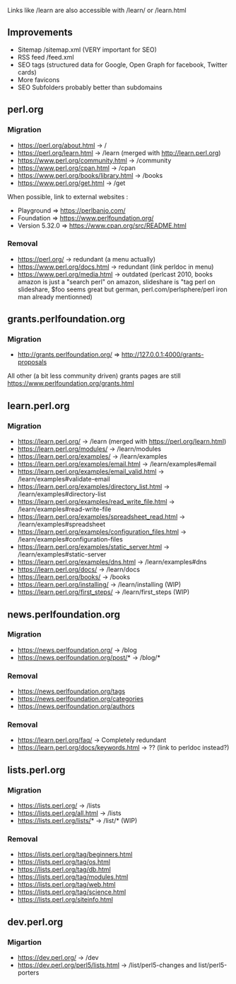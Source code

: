 Links like /learn are also accessible with /learn/ or /learn.html

## Improvements
* Sitemap /sitemap.xml (VERY important for SEO)
* RSS feed /feed.xml 
* SEO tags (structured data for Google, Open Graph for facebook, Twitter cards)
* More favicons 
* SEO Subfolders probably better than subdomains

## perl.org
### Migration
* https://perl.org/about.html -> /
* https://perl.org/learn.html -> /learn (merged with http://learn.perl.org)
* https://www.perl.org/community.html -> /community
* https://www.perl.org/cpan.html -> /cpan
* https://www.perl.org/books/library.html -> /books
* https://www.perl.org/get.html -> /get

When possible, link to external websites :
* Playground => https://perlbanjo.com/
* Foundation => https://www.perlfoundation.org/
* Version 5.32.0 => https://www.cpan.org/src/README.html

### Removal
* https://perl.org/ -> redundant (a menu actually)
* https://www.perl.org/docs.html -> redundant (link perldoc in menu)
* https://www.perl.org/media.html -> outdated (perlcast 2010, books amazon is just a "search perl" on amazon, slideshare is "tag perl on slideshare, $foo seems great but german, perl.com/perlsphere/perl iron man already mentionned)

## grants.perlfoundation.org
### Migration
* http://grants.perlfoundation.org/ => http://127.0.0.1:4000/grants-proposals

All other (a bit less community driven) grants pages are still https://www.perlfoundation.org/grants.html

## learn.perl.org
### Migration
* https://learn.perl.org/ -> /learn (merged with https://perl.org/learn.html)
* https://learn.perl.org/modules/ -> /learn/modules
* https://learn.perl.org/examples/ -> /learn/examples
* https://learn.perl.org/examples/email.html -> /learn/examples#email
* https://learn.perl.org/examples/email_valid.html -> /learn/examples#validate-email
* https://learn.perl.org/examples/directory_list.html -> /learn/examples#directory-list
* https://learn.perl.org/examples/read_write_file.html -> /learn/examples#read-write-file
* https://learn.perl.org/examples/spreadsheet_read.html -> /learn/examples#spreadsheet
* https://learn.perl.org/examples/configuration_files.html -> /learn/examples#configuration-files
* https://learn.perl.org/examples/static_server.html -> /learn/examples#static-server
* https://learn.perl.org/examples/dns.html -> /learn/examples#dns
* https://learn.perl.org/docs/ -> /learn/docs
* https://learn.perl.org/books/ -> /books
* https://learn.perl.org/installing/ -> /learn/installing (WIP)
* https://learn.perl.org/first_steps/ -> /learn/first_steps (WIP)

## news.perlfoundation.org
### Migration
* https://news.perlfoundation.org/ -> /blog
* https://news.perlfoundation.org/post/* -> /blog/*

### Removal
* https://news.perlfoundation.org/tags
* https://news.perlfoundation.org/categories
* https://news.perlfoundation.org/authors

### Removal
* https://learn.perl.org/faq/ -> Completely redundant
* https://learn.perl.org/docs/keywords.html -> ?? (link to perldoc instead?)

## lists.perl.org
### Migration
* https://lists.perl.org/ -> /lists
* https://lists.perl.org/all.html -> /lists
* https://lists.perl.org/lists/* -> /list/* (WIP) 

### Removal
* https://lists.perl.org/tag/beginners.html
* https://lists.perl.org/tag/os.html
* https://lists.perl.org/tag/db.html
* https://lists.perl.org/tag/modules.html
* https://lists.perl.org/tag/web.html
* https://lists.perl.org/tag/science.html
* https://lists.perl.org/siteinfo.html

## dev.perl.org
### Migartion
* https://dev.perl.org/ -> /dev
* https://dev.perl.org/perl5/lists.html -> /list/perl5-changes and list/perl5-porters

